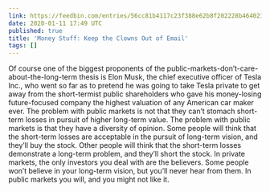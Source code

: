 ```yaml
---
link: https://feedbin.com/entries/56cc81b4117c23f388e62b8f202228b464021375/newsletter
date: 2020-01-11 17:49 UTC
published: true
title: 'Money Stuff: Keep the Clowns Out of Email'
tags: []
---
```


Of course one of the biggest proponents of the public-markets-don’t-care-about-the-long-term thesis is Elon Musk, the chief executive officer of Tesla Inc., who went so far as to pretend he was going to take Tesla private to get away from the short-termist public shareholders who gave his money-losing future-focused company the highest valuation of any American car maker ever. The problem with public markets is not that they can’t stomach short-term losses in pursuit of higher long-term value. The problem with public markets is that they have a diversity of opinion. Some people will think that the short-term losses are acceptable in the pursuit of long-term vision, and they’ll buy the stock. Other people will think that the short-term losses demonstrate a long-term problem, and they’ll short the stock. In private markets, the only investors you deal with are the believers. Some people won’t believe in your long-term vision, but you’ll never hear from them. In public markets you will, and you might not like it.
